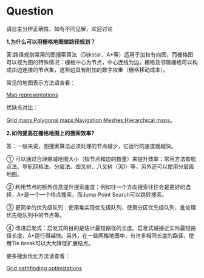 # Question

请自主分辨正确性，如有不同见解，欢迎讨论

**1.为什么可以用栅格地图做路径规划？**


答:路径规划常用的图搜索算法（Dijkstar、A*等）适用于加权有向图，而栅格图可以视为图的特殊情况：栅格中心为节点，中心连线为边。栅格及邻居栅格可以构成由边连接的节点集，这些边具有附加的数字权重（栅格移动成本）。

常见的地图表示方法请查看：

[Map representations](http://theory.stanford.edu/~amitp/GameProgramming/MapRepresentations.html)

优缺点对比：

[Grid maps;Polygonal maps;Navigation Meshes;Hierarchical maps](http://theory.stanford.edu/~amitp/GameProgramming/MapRepresentations.html#graph-format-recommendations)。

**2.如何提高在栅格地图上的搜索效率?**


答：一般来说，图搜索算法必须处理的节点越少，它运行的速度就越快。

① 可以通过合理缩减地图大小（指节点和边的数量）来提升效率：常用方法有航点法、导航网格法、分层法、四叉树、八叉树（3D）等，另外还可以使用分层级地图。

② 利用节点的额外信息提升搜索速度：例如往一个方向搜索往往会是更好的选择，A*是一个一个格点搜索，而Jump Point Search可以跳转搜索。

③ 更简单的优先级队列：使用堆实现优先级队列、使用分区优先级队列、批处理优先级队列中的节点等。

④ 改进启发式：启发式的目的是估计最短路径的长度。启发式越接近实际最短路径长度，A*运行得越快。另外，在一些网格地图中，有许多相同长度的路径，使用Tie break可以大大降低扩展结点。

更多搜索优化方法请查看：

[Grid pathfinding optimizations](https://www.redblobgames.com/pathfinding/grids/algorithms.html)